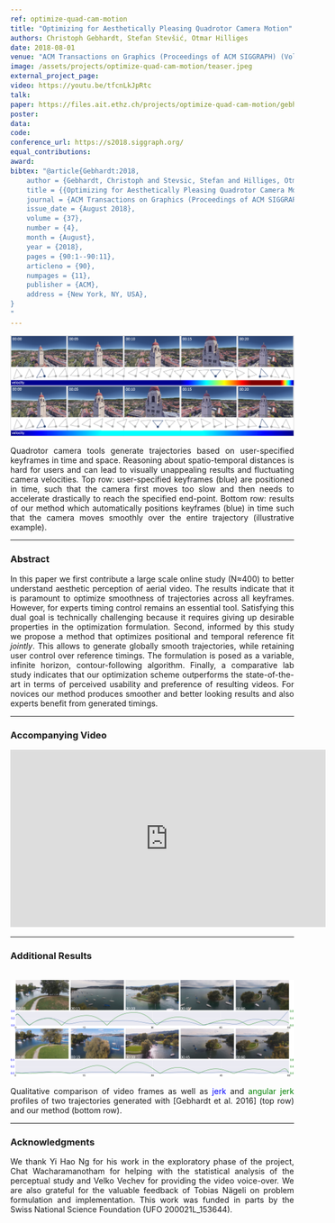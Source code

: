 ```yaml
---
ref: optimize-quad-cam-motion
title: "Optimizing for Aesthetically Pleasing Quadrotor Camera Motion"
authors: Christoph Gebhardt, Stefan Stevšić, Otmar Hilliges
date: 2018-08-01
venue: "ACM Transactions on Graphics (Proceedings of ACM SIGGRAPH) (Volume: 37, Issue: 4)"
image: /assets/projects/optimize-quad-cam-motion/teaser.jpeg
external_project_page: 
video: https://youtu.be/tfcnLkJpRtc
talk: 
paper: https://files.ait.ethz.ch/projects/optimize-quad-cam-motion/gebhardt2018.pdf
poster: 
data: 
code: 
conference_url: https://s2018.siggraph.org/
equal_contributions: 
award: 
bibtex: "@article{Gebhardt:2018,
	author = {Gebhardt, Christoph and Stevsic, Stefan and Hilliges, Otmar},
	title = {{Optimizing for Aesthetically Pleasing Quadrotor Camera Motion}},
	journal = {ACM Transactions on Graphics (Proceedings of ACM SIGGRAPH)},
	issue_date = {August 2018},
	volume = {37},
	number = {4},
	month = {August},
	year = {2018},
	pages = {90:1--90:11},
	articleno = {90},
	numpages = {11},
	publisher = {ACM},
	address = {New York, NY, USA},
}
"
---
```


<img class="fullcol" src="/assets/projects/optimize-quad-cam-motion/teaser.png" alt="Teaser-Picture" />

<p align="justify">
    <span class="figurecap">
    Quadrotor camera tools generate trajectories based on user-specified keyframes in time and space. Reasoning about spatio-temporal distances is hard
    for users and can lead to visually unappealing results and fluctuating camera velocities. Top row: user-specified keyframes (blue) are positioned in time, such
    that the camera first moves too slow and then needs to accelerate drastically to reach the specified end-point. Bottom row: results of our method which
    automatically positions keyframes (blue) in time such that the camera moves smoothly over the entire trajectory (illustrative example).
    </span>
</p>
<hr />
        


<h3>Abstract</h3>
<p align="justify">
In this paper we first contribute a large scale online study (N&asymp;400) to better understand aesthetic perception of aerial video.
The results indicate that it is paramount to optimize smoothness of trajectories across all keyframes. However, for experts timing control remains an essential tool.
Satisfying this dual goal is technically challenging because it requires giving up desirable properties in the optimization formulation. Second,
informed by this study we propose a method that optimizes positional and temporal reference fit <i>jointly</i>. This allows to generate globally smooth trajectories, while retaining user control over reference timings. 
The formulation is posed as a variable, infinite horizon, contour-following algorithm.
Finally, a comparative lab study indicates that our optimization scheme outperforms the state-of-the-art in terms of perceived usability and preference of resulting videos. For novices our method produces smoother and better looking results and also experts benefit from generated timings.
</p>
<hr />
    


<h3>Accompanying Video</h3>
<div class="video" align="center">
<iframe width="560" height="315" src="https://www.youtube.com/embed/tfcnLkJpRtc" frameborder="0" allow="autoplay; encrypted-media" allowfullscreen></iframe>
</div>
<hr />
    

<!--
<div class="fullcol">
<h3>bibtex</h3>
    To be released.
    <div class="bibtex">
    </div>
    <hr />
    <br/>
    <br/>
</div>
-->

<!--
<div class="fullcol">
    <h3>additional results</h3>
    <br/>
    <img class="halfcol" src="/assets/projects/deformables/bar_small.png" alt="Teaser-Picture" />
    <img class="halfcol" src="/assets/projects/deformables/organ_stacked_small.png" alt="Teaser-Picture" />
    <div class="halfcol">
        <p align="justify">
            <span class="figurecap">
                Top row: schematic sensor routings obtained using our tool with automatic sensor refinement.
                Middle row: fabricated device.
                Bottom row: Ground truth (gray) vs. reconstruction (orange). Insets show error on a heat map scale, with maximum error (white) at 22 mm (darker is better).
            </span>
        </p>
    </div>
    <div class="halfcol">
        <p align="justify">
            <span class="figurecap">
                Two example deformations of the organ pipe model designed with our method. Ground truth (gray) vs. reconstruction (orange).
            </span>
        </p>
    </div>
</div>
-->


<h3>Additional Results</h3>
<br/>
<img class="fullcol" src="/assets/projects/optimize-quad-cam-motion/comparison.jpeg" alt="Result-Picture" />
<p align="justify">
    <span class="figurecap">
    Qualitative comparison of video frames as well as <span style="color:blue;">jerk</span> and <span style="color:green;">angular jerk</span> profiles of two trajectories generated with [Gebhardt et al. 2016] (top row) and our method (bottom row).
    </span>
</p>
<hr />


<!-- This section is optional -->
<!--
<div class="fullcol">
    <h3>external links</h3>
    <p align="justify">
        <ul class="linklist">
        <li class="a-ext"><a target="_blank" title="link1" href="your_link_here">Your link here</a></li>
    </ul>
    </p>
    <hr />
    <br/>
    <br/>
</div>
-->

<h3>Acknowledgments</h3>
<p align="justify">
We thank Yi Hao Ng for his work in the exploratory phase of the
project, Chat Wacharamanotham for helping with the statistical
analysis of the perceptual study and Velko Vechev for providing the
video voice-over. We are also grateful for the valuable feedback of
Tobias Nägeli on problem formulation and implementation. This
work was funded in parts by the Swiss National Science Foundation
(UFO 200021L_153644).
</p>
